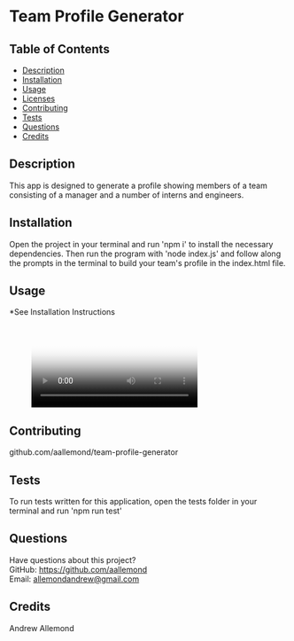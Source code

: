 # Team Profile Generator
  
  ## Table of Contents
  * [Description](#description)
  * [Installation](#installation)
  * [Usage](#usage)
  * [Licenses](#licenses)
  * [Contributing](#contributing)
  * [Tests](#tests)
  * [Questions](#questions)
  * [Credits](#credits)
  ## Description
  This app is designed to generate a profile showing members of a team consisting of a manager and a number of interns and engineers.
  ## Installation
  Open the project in your terminal and run 'npm i' to install the necessary dependencies. Then run the program with 'node index.js' and follow along the prompts in the terminal to build your team's profile in the index.html file.
  
  ## Usage
  *See Installation Instructions

  <figure class="video_container">
  <video controls="true" allowfullscreen="true" poster="path/to/poster_image.png">
    
    <source src="/assets/images/Team-Profile-Generator.webm" type="video/webm">
  </video>
</figure>
  
  ## Contributing
  github.com/aallemond/team-profile-generator
  ## Tests
  To run tests written for this application, open the tests folder in your terminal and run 'npm run test'
  ## Questions
  Have questions about this project?  
  GitHub: https://github.com/aallemond  
  Email: allemondandrew@gmail.com
  ## Credits
  Andrew Allemond